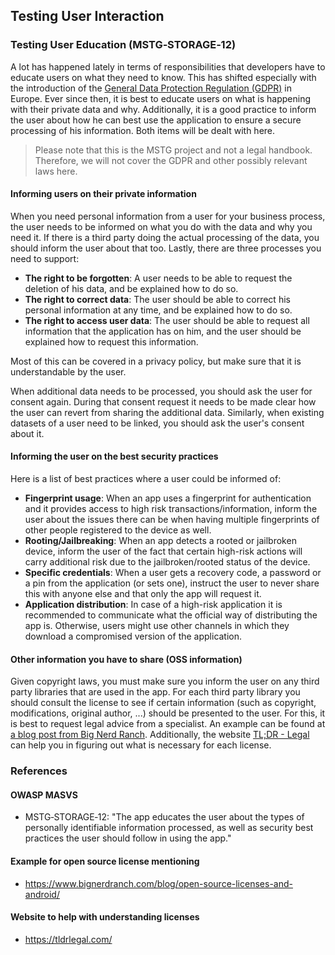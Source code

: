 ## Testing User Interaction

### Testing User Education (MSTG‑STORAGE‑12)

A lot has happened lately in terms of responsibilities that developers have to educate users on what they need to know.
This has shifted especially with the introduction of the [General Data Protection Regulation (GDPR)](https://gdpr-info.eu/ "GDPR") in Europe. Ever since then, it is best to educate users on what is happening with their private data and why.
Additionally, it is a good practice to inform the user about how he can best use the application to ensure a secure processing of his information.
Both items will be dealt with here.

> Please note that this is the MSTG project and not a legal handbook. Therefore, we will not cover the GDPR and other possibly relevant laws here.

#### Informing users on their private information

When you need personal information from a user for your business process, the user needs to be informed on what you do with the data and why you need it. If there is a third party doing the actual processing of the data, you should inform the user about that too. Lastly, there are three processes you need to support:

- **The right to be forgotten**: A user needs to be able to request the deletion of his data, and be explained how to do so.
- **The right to correct data**: The user should be able to correct his personal information at any time, and be explained how to do so.
- **The right to access user data**: The user should be able to request all information that the application has on him, and the user should be explained how to request this information.

Most of this can be covered in a privacy policy, but make sure that it is understandable by the user.

When additional data needs to be processed, you should ask the user for consent again. During that consent request it needs to be made clear how the user can revert from sharing the additional data. Similarly, when existing datasets of a user need to be linked, you should ask the user's consent about it.

#### Informing the user on the best security practices

Here is a list of best practices where a user could be informed of:

- **Fingerprint usage**: When an app uses a fingerprint for authentication and it provides access to high risk transactions/information, inform the user about the issues there can be when having multiple fingerprints of other people registered to the device as well.
- **Rooting/Jailbreaking**: When an app detects a rooted or jailbroken device, inform the user of the fact that certain high-risk actions will carry additional risk due to the jailbroken/rooted status of the device.
- **Specific credentials**: When a user gets a recovery code, a password or a pin from the application (or sets one), instruct the user to never share this with anyone else and that only the app will request it.
- **Application distribution**: In case of a high-risk application it is recommended to communicate what the official way of distributing the app is. Otherwise, users might use other channels in which they download a compromised version of the application.

#### Other information you have to share (OSS information)

Given copyright laws, you must make sure you inform the user on any third party libraries that are used in the app. For each third party library you should consult the license to see if certain information (such as copyright, modifications, original author, ...) should be presented to the user. For this, it is best to request legal advice from a specialist. An example can be found at [a blog post from Big Nerd Ranch](https://www.bignerdranch.com/blog/open-source-licenses-and-android/ "Example on license overview"). Additionally, the website [TL;DR - Legal](https://tldrlegal.com/ "TL;DR - Legal") can help you in figuring out what is necessary for each license.

### References

#### OWASP MASVS

- MSTG‑STORAGE‑12: "The app educates the user about the types of personally identifiable information processed, as well as security best practices the user should follow in using the app."

#### Example for open source license mentioning

- <https://www.bignerdranch.com/blog/open-source-licenses-and-android/>

#### Website to help with understanding licenses

- <https://tldrlegal.com/>
